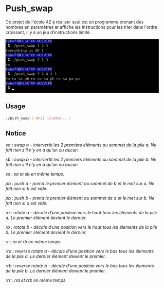 # Push_swap

Ce projet de l'école 42 à réaliser seul est un programme prenant des nombres en paramètres et affiche les instructions pour les trier dans l'ordre croissant, il y à un jeu d'instructions limité.


![alt text](header.png)

## Usage

~~~sh
./push_swap [-dnv] [number...]
~~~

## Notice

*sa : swap a - intervertit les 2 premiers éléments au sommet de la pile a. Ne fait rien s’il n’y en a qu’un ou aucun.*

*sb : swap b - intervertit les 2 premiers éléments au sommet de la pile b. Ne fait rien s’il n’y en a qu’un ou aucun.*

*ss : sa et sb en même temps.*

*pa : push a - prend le premier élément au sommet de b et le met sur a. Ne fait rien si b est vide.*

*pb : push b - prend le premier élément au sommet de a et le met sur b. Ne fait rien si a est vide.*

*ra : rotate a - décale d’une position vers le haut tous les élements de la pile a. Le premier élément devient le dernier.*

*rb : rotate b - décale d’une position vers le haut tous les élements de la pile b. Le premier élément devient le dernier.*

*rr : ra et rb en même temps.*
 
*rra : reverse rotate a - décale d’une position vers le bas tous les élements de la pile a. Le dernier élément devient le premier.*
 
*rrb : reverse rotate b - décale d’une position vers le bas tous les élements de la pile b. Le dernier élément devient le premier.*

*rrr : rra et rrb en même temps.*

